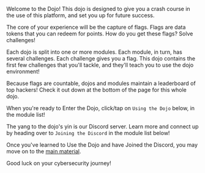 Welcome to the Dojo!
This dojo is designed to give you a crash course in the use of this platform, and set you up for future success.

The core of your experience will be the capture of flags.
Flags are data tokens that you can redeem for points.
How do you get these flags?
Solve challenges!

Each dojo is split into one or more modules.
Each module, in turn, has several challenges.
Each challenge gives you a flag.
This dojo contains the first few challenges that you'll tackle, and they'll teach you to use the dojo environment!

Because flags are countable, dojos and modules maintain a leaderboard of top hackers!
Check it out down at the bottom of the page for this whole dojo.

When you're ready to Enter the Dojo, click/tap on `Using the Dojo` below, in the module list!

The yang to the dojo's yin is our Discord server.
Learn more and connect up by heading over to `Joining the Discord` in the module list below!

Once you've learned to Use the Dojo and have Joined the Discord, you may move on to the [main material](/dojos).

Good luck on your cybersecurity journey!
